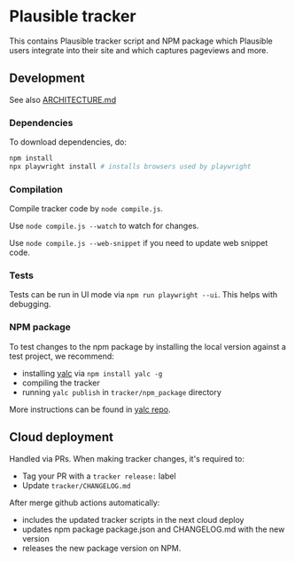 # Plausible tracker

This contains Plausible tracker script and NPM package which Plausible users integrate into
their site and which captures pageviews and more.

## Development

See also [ARCHITECTURE.md](./ARCHITECTURE.md)

### Dependencies

To download dependencies, do:

```bash
npm install
npx playwright install # installs browsers used by playwright
```

### Compilation

Compile tracker code by `node compile.js`.

Use `node compile.js --watch` to watch for changes.

Use `node compile.js --web-snippet` if you need to update web snippet code.

### Tests
Tests can be run in UI mode via `npm run playwright --ui`. This helps with debugging.

### NPM package

To test changes to the npm package by installing the local version against a test project, we recommend:

- installing [yalc](https://github.com/wclr/yalc) via `npm install yalc -g`
- compiling the tracker
- running `yalc publish` in `tracker/npm_package` directory

More instructions can be found in [yalc repo](https://github.com/wclr/yalc).

## Cloud deployment

Handled via PRs. When making tracker changes, it's required to:
- Tag your PR with a `tracker release:` label
- Update `tracker/CHANGELOG.md`

After merge github actions automatically:
- includes the updated tracker scripts in the next cloud deploy
- updates npm package package.json and CHANGELOG.md with the new version
- releases the new package version on NPM.

